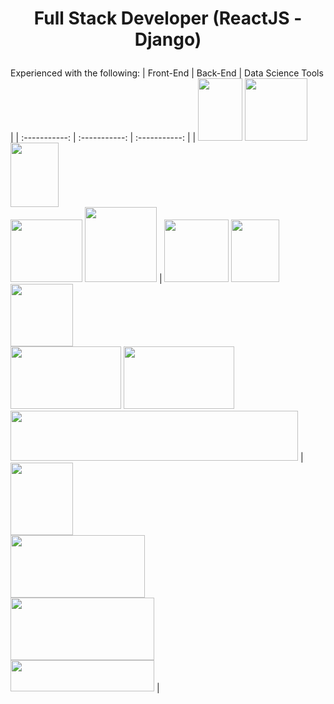 # <p align="center"> Full Stack Developer (ReactJS - Django) </p>

Experienced with the following:
| Front-End | Back-End | Data Science Tools |
| :-----------: | :-----------: | :-----------: |
| <img src="https://user-images.githubusercontent.com/97751351/219950077-d34ad6a0-c1bf-45d3-b0bd-799835bd9c85.png"  width="71" height="100"> <img src="https://user-images.githubusercontent.com/97751351/219950576-975f312f-3ac1-468b-894b-ccd8f2ee5ec1.png"  width="100" height="100"> <img src="https://user-images.githubusercontent.com/97751351/219951026-ea4998aa-ee64-471f-8342-bd3fbd0650fd.png"  width="77" height="103"> <br /> <img src="https://user-images.githubusercontent.com/97751351/219950086-4c54e8ab-0f88-4aa7-8de4-f61ca878affa.png"  width="115" height="100"> <img src="https://user-images.githubusercontent.com/97751351/219970191-ee33bef5-230e-40c7-a948-3f9f2f2e3c1f.png"  width="115" height="120"> | <img src="https://user-images.githubusercontent.com/97751351/219951591-1f794cf1-2a7a-4ab5-bfe1-04143122445c.png"  width="103" height="100"> <img src="https://user-images.githubusercontent.com/97751351/219951480-d7e448fc-d3b4-435e-86c0-9744908dd1e2.png"  width="77" height="100"> <img src="https://user-images.githubusercontent.com/97751351/219951473-4aafd6a3-f41e-4523-bbec-b95a2b1d5bee.png"  width="100" height="100"> <br /> <img src="https://user-images.githubusercontent.com/97751351/219950084-45d878eb-6145-4d96-93cf-ccb1302ec74d.png"  width="177" height="100"> <img src="https://user-images.githubusercontent.com/97751351/219951475-c04e5445-954f-4756-883c-7feeaa0c289d.png"  width="177" height="100"> <br /> <img src="https://user-images.githubusercontent.com/97751351/219970204-241b0876-5f93-41f1-9183-807afbe88bbe.png"  width="460" height="80"> | <img src="https://user-images.githubusercontent.com/97751351/219970235-e4d16e1c-113f-46c8-a808-14ef78b8e369.png"  width="100" height="116"> <br /> <img src="https://user-images.githubusercontent.com/97751351/219970228-3da25dac-c5a7-48eb-b87f-1a21a62d39f3.png"  width="215" height="100"> <br /> <img src="https://user-images.githubusercontent.com/97751351/219970243-96ce7071-cf5a-4abd-a45b-c9e56c7f0776.png"  width="230" height="100"> <br /> <img src="https://user-images.githubusercontent.com/97751351/219970929-6ad4f829-b546-4a20-b8c1-59d4131a6bd5.png"  width="230" height="50"> |
